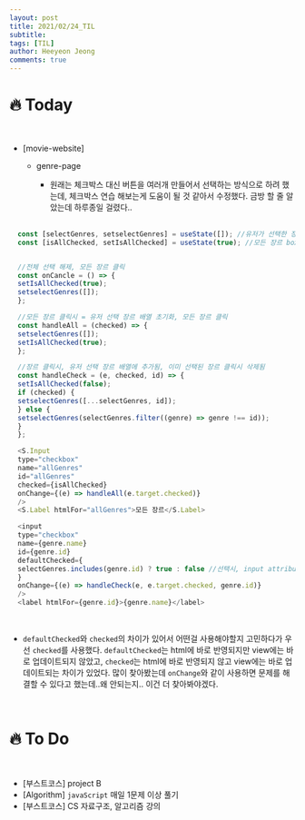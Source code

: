 ```yaml
---
layout: post
title: 2021/02/24_TIL
subtitle:
tags: [TIL]
author: Heeyeon Jeong
comments: true
---
```


# 🔥 Today

<br>

- [movie-website]

  - genre-page

    - 원래는 체크박스 대신 버튼을 여러개 만들어서 선택하는 방식으로 하려 했는데, 체크박스 연습 해보는게 도움이 될 것 같아서 수정했다. 금방 할 줄 알았는데 하루종일 걸렸다..

    <br>

```javascript
  const [selectGenres, setselectGenres] = useState([]); //유저가 선택한 장르
  const [isAllChecked, setIsAllChecked] = useState(true); //모든 장르 box controller


  //전체 선택 해제, 모든 장르 클릭
  const onCancle = () => {
  setIsAllChecked(true);
  setselectGenres([]);
  };

  //모든 장르 클릭시 = 유저 선택 장르 배열 초기화, 모든 장르 클릭
  const handleAll = (checked) => {
  setselectGenres([]);
  setIsAllChecked(true);
  };

  //장르 클릭시, 유저 선택 장르 배열에 추가됨, 이미 선택된 장르 클릭시 삭제됨
  const handleCheck = (e, checked, id) => {
  setIsAllChecked(false);
  if (checked) {
  setselectGenres([...selectGenres, id]);
  } else {
  setselectGenres(selectGenres.filter((genre) => genre !== id));
  }
  };

  <S.Input
  type="checkbox"
  name="allGenres"
  id="allGenres"
  checked={isAllChecked}
  onChange={(e) => handleAll(e.target.checked)}
  />
  <S.Label htmlFor="allGenres">모든 장르</S.Label>

  <input
  type="checkbox"
  name={genre.name}
  id={genre.id}
  defaultChecked={
  selectGenres.includes(genre.id) ? true : false //선택시, input attribute에 checked 추가됨
  }
  onChange={(e) => handleCheck(e, e.target.checked, genre.id)}
  />
  <label htmlFor={genre.id}>{genre.name}</label>
```

<br>

- `defaultChecked`와 `checked`의 차이가 있어서 어떤걸 사용해야할지 고민하다가 우선 `checked`를 사용했다. `defaultChecked`는 html에 바로 반영되지만 view에는 바로 업데이트되지 않았고, `checked`는 html에 바로 반영되지 않고 view에는 바로 업데이트되는 차이가 있었다. 많이 찾아봤는데 `onChange`와 같이 사용하면 문제를 해결할 수 있다고 했는데..왜 안되는지.. 이건 더 찾아봐야겠다.

<br>

# 🔥 To Do

<br>

- [부스트코스] project B
- [Algorithm] `javaScript` 매일 1문제 이상 풀기
- [부스트코스] CS 자료구조, 알고리즘 강의

